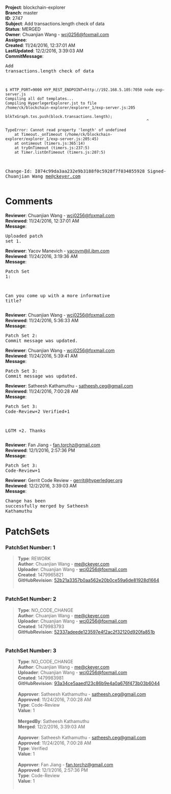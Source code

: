 <strong>Project</strong>: blockchain-explorer<br><strong>Branch</strong>: master<br><strong>ID</strong>: 2747<br><strong>Subject</strong>: Add transactions.length check of data<br><strong>Status</strong>: MERGED<br><strong>Owner</strong>: Chuanjian Wang - wcj0256@foxmail.com<br><strong>Assignee</strong>:<br><strong>Created</strong>: 11/24/2016, 12:37:01 AM<br><strong>LastUpdated</strong>: 12/2/2016, 3:39:03 AM<br><strong>CommitMessage</strong>:<br><pre>Add transactions.length check of data

```
$ HTTP_PORT=9000 HYP_REST_ENDPOINT=http://192.168.5.105:7050 node exp-server.js
Compiling all doT templates...
Compiling HyperlegerExplorer.jst to file
/home/ck/blockchain-explorer/explorer_1/exp-server.js:205
						blkTxGraph.txs.push(block.transactions.length);
						                                      ^

TypeError: Cannot read property 'length' of undefined
    at Timeout._onTimeout (/home/ck/blockchain-explorer/explorer_1/exp-server.js:205:45)
    at ontimeout (timers.js:365:14)
    at tryOnTimeout (timers.js:237:5)
    at Timer.listOnTimeout (timers.js:207:5)
```

Change-Id: I074c99da3aa232e9b3188f0c5928f7f034855928
Signed-off-by: Chuanjian Wang <me@ckeyer.com>
</pre><h1>Comments</h1><strong>Reviewer</strong>: Chuanjian Wang - wcj0256@foxmail.com<br><strong>Reviewed</strong>: 11/24/2016, 12:37:01 AM<br><strong>Message</strong>: <pre>Uploaded patch set 1.</pre><strong>Reviewer</strong>: Yacov Manevich - yacovm@il.ibm.com<br><strong>Reviewed</strong>: 11/24/2016, 3:19:36 AM<br><strong>Message</strong>: <pre>Patch Set 1:

Can you come up with a more informative title?</pre><strong>Reviewer</strong>: Chuanjian Wang - wcj0256@foxmail.com<br><strong>Reviewed</strong>: 11/24/2016, 5:36:33 AM<br><strong>Message</strong>: <pre>Patch Set 2: Commit message was updated.</pre><strong>Reviewer</strong>: Chuanjian Wang - wcj0256@foxmail.com<br><strong>Reviewed</strong>: 11/24/2016, 5:39:41 AM<br><strong>Message</strong>: <pre>Patch Set 3: Commit message was updated.</pre><strong>Reviewer</strong>: Satheesh Kathamuthu - satheesh.ceg@gmail.com<br><strong>Reviewed</strong>: 11/24/2016, 7:00:28 AM<br><strong>Message</strong>: <pre>Patch Set 3: Code-Review+2 Verified+1

LGTM +2. Thanks</pre><strong>Reviewer</strong>: Fan Jiang - fan.torchz@gmail.com<br><strong>Reviewed</strong>: 12/1/2016, 2:57:36 PM<br><strong>Message</strong>: <pre>Patch Set 3: Code-Review+1</pre><strong>Reviewer</strong>: Gerrit Code Review - gerrit@hyperledger.org<br><strong>Reviewed</strong>: 12/2/2016, 3:39:03 AM<br><strong>Message</strong>: <pre>Change has been successfully merged by Satheesh Kathamuthu</pre><h1>PatchSets</h1><h3>PatchSet Number: 1</h3><blockquote><strong>Type</strong>: REWORK<br><strong>Author</strong>: Chuanjian Wang - me@ckeyer.com<br><strong>Uploader</strong>: Chuanjian Wang - wcj0256@foxmail.com<br><strong>Created</strong>: 1479965821<br><strong>GitHubRevision</strong>: [52b21a3357b0aa562e20b0ce59a6de81928d1664](https://github.com/hyperledger/blockchain-explorer/commit/52b21a3357b0aa562e20b0ce59a6de81928d1664)<br><br></blockquote><h3>PatchSet Number: 2</h3><blockquote><strong>Type</strong>: NO_CODE_CHANGE<br><strong>Author</strong>: Chuanjian Wang - me@ckeyer.com<br><strong>Uploader</strong>: Chuanjian Wang - wcj0256@foxmail.com<br><strong>Created</strong>: 1479983793<br><strong>GitHubRevision</strong>: [52337adeede123597e4f2ac2f32120d920fa851b](https://github.com/hyperledger/blockchain-explorer/commit/52337adeede123597e4f2ac2f32120d920fa851b)<br><br></blockquote><h3>PatchSet Number: 3</h3><blockquote><strong>Type</strong>: NO_CODE_CHANGE<br><strong>Author</strong>: Chuanjian Wang - me@ckeyer.com<br><strong>Uploader</strong>: Chuanjian Wang - wcj0256@foxmail.com<br><strong>Created</strong>: 1479983981<br><strong>GitHubRevision</strong>: [93a34ce5aaed123c86b9e4a0a676f473b03b6044](https://github.com/hyperledger/blockchain-explorer/commit/93a34ce5aaed123c86b9e4a0a676f473b03b6044)<br><br><strong>Approver</strong>: Satheesh Kathamuthu - satheesh.ceg@gmail.com<br><strong>Approved</strong>: 11/24/2016, 7:00:28 AM<br><strong>Type</strong>: Code-Review<br><strong>Value</strong>: 1<br><br><strong>MergedBy</strong>: Satheesh Kathamuthu<br><strong>Merged</strong>: 12/2/2016, 3:39:03 AM<br><br><strong>Approver</strong>: Satheesh Kathamuthu - satheesh.ceg@gmail.com<br><strong>Approved</strong>: 11/24/2016, 7:00:28 AM<br><strong>Type</strong>: Verified<br><strong>Value</strong>: 1<br><br><strong>Approver</strong>: Fan Jiang - fan.torchz@gmail.com<br><strong>Approved</strong>: 12/1/2016, 2:57:36 PM<br><strong>Type</strong>: Code-Review<br><strong>Value</strong>: 1<br><br></blockquote>